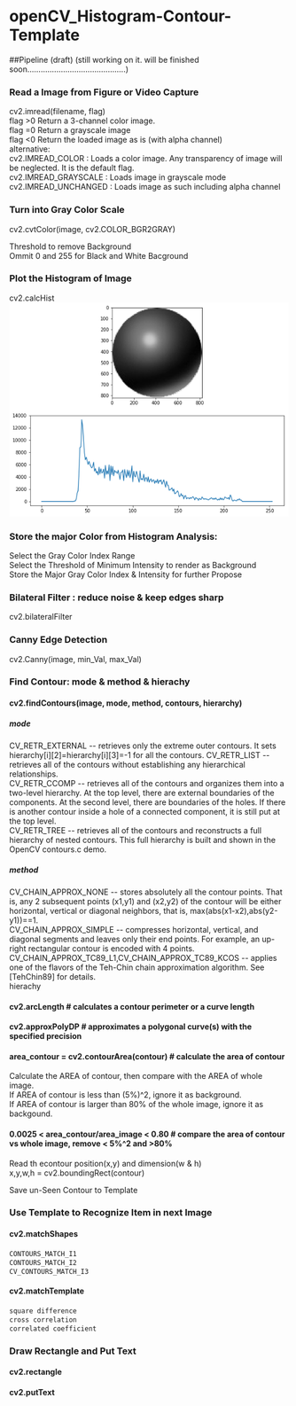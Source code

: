 # openCV_Histogram-Contour-Template

##Pipeline (draft)
(still working on it. will be finished soon............................................)  
### Read a Image from Figure or Video Capture  
cv2.imread(filename, flag)  
flag >0 Return a 3-channel color image.  
flag =0 Return a grayscale image  
flag <0 Return the loaded image as is (with alpha channel)  
alternative:  
    cv2.IMREAD_COLOR : Loads a color image. Any transparency of image will be neglected. It is the default flag.  
    cv2.IMREAD_GRAYSCALE : Loads image in grayscale mode  
    cv2.IMREAD_UNCHANGED : Loads image as such including alpha channel  


### Turn into Gray Color Scale  
cv2.cvtColor(image, cv2.COLOR_BGR2GRAY)  

Threshold to remove Background  
Ommit 0 and 255 for Black and White Bacground   

### Plot the Histogram of Image  
cv2.calcHist  
![](images/Histogram_01_Sphere.png)  
  

### Store the major Color from Histogram Analysis:  
  Select the Gray Color Index Range  
  Select the Threshold of Minimum Intensity to render as Background  
  Store the Major Gray Color Index & Intensity for further Propose  
### Bilateral Filter : reduce noise & keep edges sharp 
cv2.bilateralFilter  
  
### Canny Edge Detection 
cv2.Canny(image, min_Val, max_Val)  

### Find Contour: mode & method & hierachy 
#### cv2.findContours(image, mode, method, contours, hierarchy) 
##### mode  
CV_RETR_EXTERNAL -- retrieves only the extreme outer contours. It sets hierarchy[i][2]=hierarchy[i][3]=-1 for all the contours.
CV_RETR_LIST -- retrieves all of the contours without establishing any hierarchical relationships.  
CV_RETR_CCOMP -- retrieves all of the contours and organizes them into a two-level hierarchy. At the top level, there are external boundaries of the components. At the second level, there are boundaries of the holes. If there is another contour inside a hole of a connected component, it is still put at the top level.  
CV_RETR_TREE -- retrieves all of the contours and reconstructs a full hierarchy of nested contours. This full hierarchy is built and shown in the OpenCV contours.c demo.  
##### method  
CV_CHAIN_APPROX_NONE -- stores absolutely all the contour points. That is, any 2 subsequent points (x1,y1) and (x2,y2) of the contour will be either horizontal, vertical or diagonal neighbors, that is, max(abs(x1-x2),abs(y2-y1))==1.  
CV_CHAIN_APPROX_SIMPLE -- compresses horizontal, vertical, and diagonal segments and leaves only their end points. For example, an up-right rectangular contour is encoded with 4 points.  
CV_CHAIN_APPROX_TC89_L1,CV_CHAIN_APPROX_TC89_KCOS -- applies one of the flavors of the Teh-Chin chain approximation algorithm. See [TehChin89] for details.  
hierachy  
   
 #### cv2.arcLength  # calculates a contour perimeter or a curve length  
 #### cv2.approxPolyDP  # approximates a polygonal curve(s) with the specified precision  
 #### area_contour = cv2.contourArea(contour)  # calculate the area of contour  
 Calculate the AREA of contour, then compare with the AREA of whole image.  
 If AREA of contour is less than (5%)^2, ignore it as background.  
 If AREA of contour is larger than 80% of the whole image, ignore it as backgound.  
 #### 0.0025 < area_contour/area_image < 0.80  # compare the area of contour vs whole image, remove < 5%^2 and >80%  
 Read th econtour position(x,y) and dimension(w & h)  
 x,y,w,h = cv2.boundingRect(contour)  

Save un-Seen Contour to Template  
### Use Template to Recognize Item in next Image  
####  cv2.matchShapes  
    CONTOURS_MATCH_I1  
    CONTOURS_MATCH_I2  
    CV_CONTOURS_MATCH_I3  
####  cv2.matchTemplate  
    square difference  
    cross correlation  
    correlated coefficient  
### Draw Rectangle and Put Text  
####  cv2.rectangle  
####  cv2.putText 
  
